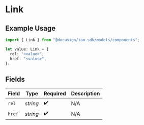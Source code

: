 # Link

## Example Usage

```typescript
import { Link } from "@docusign/iam-sdk/models/components";

let value: Link = {
  rel: "<value>",
  href: "<value>",
};
```

## Fields

| Field              | Type               | Required           | Description        |
| ------------------ | ------------------ | ------------------ | ------------------ |
| `rel`              | *string*           | :heavy_check_mark: | N/A                |
| `href`             | *string*           | :heavy_check_mark: | N/A                |